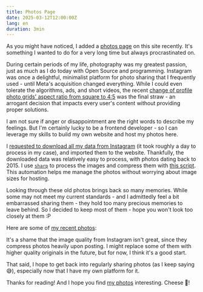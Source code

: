 ```yaml
---
title: Photos Page
date: 2025-03-12T12:00:00Z
lang: en
duration: 3min
---
```


As you might have noticed, I added a [photos page](/photos) on this site recently. It's something I wanted to do for a very long time but always procrastinated on.

During certain periods of my life, photography was my greatest passion, just as much as I do today with Open Source and programming. Instagram was once a delightful, minimalist platform for photo sharing that I frequently used - until Meta's acquisition changed everything. While I could even tolerate the algorithms, ads, and short videos, the recent [change of profile photo grids' aspect ratio from square to 4:5](https://www.standard.co.uk/news/tech/instagram-update-how-adjust-profile-grid-what-changes-coming-b1205890.html) was the final straw - an arrogant decision that impacts every user's content without providing proper solutions.

I am not sure if anger or disappointment are the right words to describe my feelings. But I'm certainly lucky to be a frontend developer - so I can leverage my skills to build my own website and host my photos here.

I [requested to download all my data from Instagram](https://accountscenter.instagram.com/info_and_permissions/dyi/) (it took roughly a day to process in my case), and imported them to the website. Thankfully, the downloaded data was relatively easy to process, with photos dating back to 2015. I use [`sharp`](https://github.com/lovell/sharp) to process the images and compress them with [this script](https://github.com/antfu/antfu.me/blob/main/scripts/photos-manage.ts). This automation helps me manage the photos without worrying about image sizes for hosting.

Looking through these old photos brings back so many memories. While some may not meet my current standards - and I admittedly feel a bit embarrassed sharing them - they hold too many precious memories to leave behind. So I decided to keep most of them - hope you won't look too closely at them :P

Here are some of [my recent photos](/photos):

<div mb-10>
  <PhotoGalleryAll :limit="12" class="gap-1!" />
</div>

It's a shame that the image quality from Instagram isn't great, since they compress photos heavily upon posting. I might replace some of them with higher quality originals in the future, but for now, I think it's a good start.

That said, I hope to get back into regularly sharing photos (as I keep saying 😅), especially now that I have my own platform for it.

Thanks for reading! And I hope you find [my photos](/photos) interesting. Cheese 🧀!

